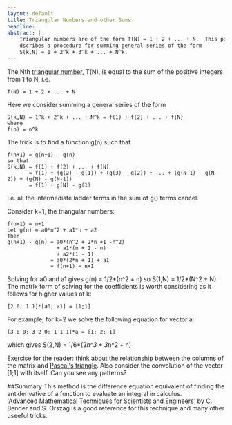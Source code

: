 ```yaml
---
layout: default
title: Triangular Numbers and other Sums
headline: 
abstract: |
    Triangular numbers are of the form T(N) = 1 + 2 + ... + N.  This post 
    dscribes a procedure for summing general series of the form 
    S(k,N) = 1 + 2^k + 3^k + ... + N^k. 
---
```

The Nth [triangular number](http://en.m.wikipedia.org/wiki/Triangular_number), 
T(N), is equal to the sum of the positive integers from
1 to N, i.e.

    T(N) = 1 + 2 + ... + N

Here we consider summing a general series of the form 

    S(k,N) = 1^k + 2^k + ... + N^k = f(1) + f(2) + ... + f(N)
    where
    f(n) = n^k 

The trick is to find a function g(n) such that 

    f(n+1) = g(n+1) - g(n)
    so that 
    S(k,N) = f(1) + f(2) + ... + f(N)
           = f(1) + (g(2) - g(1)) + (g(3) - g(2)) + ... + (g(N-1) - g(N-2)) + (g(N) - g(N-1))
           = f(1) + g(N) - g(1)

i.e. all the intermediate ladder terms in the sum of g() terms cancel.

Consider k=1, the triangular numbers:

    f(n+1) = n+1
    Let g(n) = a0*n^2 + a1*n + a2
    Then 
    g(n+1) - g(n) = a0*(n^2 + 2*n +1 -n^2) 
                    + a1*(n + 1 - n)
                    + a2*(1 - 1)
                  = a0*(2*n + 1) + a1
                  = f(n+1) = n+1

Solving for a0 and a1 gives g(n) = 1/2*(n^2 + n) so S(1,N) = 1/2*(N^2 + N).
The matrix form of solving for the coefficients is worth considering as it follows
for higher values of k:

    [2 0; 1 1]*[a0; a1] = [1;1]

For example, for k=2 we solve the following equation for vector a:

    [3 0 0; 3 2 0; 1 1 1]*a = [1; 2; 1]

which gives S(2,N) = 1/6*(2*n^3 + 3*n^2 + n)

Exercise for the reader: think about the relationship between the columns of 
the matrix and [Pascal's triangle](http://en.m.wikipedia.org/wiki/Pascals_triangle).
Also consider the convolution of the vector [1;1] with itself.  Can you see any patterns?

##Summary
This method is the difference equation equivalent of finding the antiderivative of a 
function to evaluate an integral in calculus.  
['Advanced Mathematical Techniques for Scientists and Engineers'](http://www.amazon.co.uk/Advanced-Mathematical-Methods-Scientists-Engineers/dp/0387989315)
by C. Bender and S. Orszag is a good reference for this technique and many other useeful tricks.
